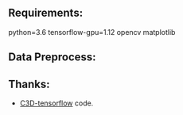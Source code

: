 ## Requirements:

python=3.6 tensorflow-gpu=1.12 opencv matplotlib

## Data Preprocess:



## Thanks:

- [C3D-tensorflow][7] code.


[7]: https://github.com/hx173149/C3D-tensorflow
